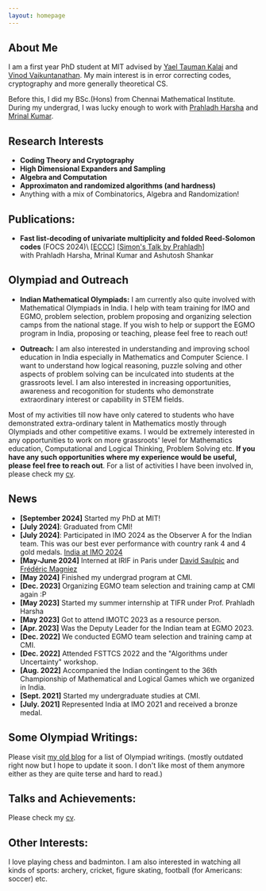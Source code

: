```yaml
---
layout: homepage
---
```


## About Me

I am a first year PhD student at MIT advised by [Yael Tauman Kalai](https://www.microsoft.com/en-us/research/people/yael/) and [Vinod Vaikuntanathan](https://people.csail.mit.edu/vinodv/). My main interest is in error correcting codes, cryptography and more generally theoretical CS.

Before this, I did my BSc.(Hons) from Chennai Mathematical Institute. During my undergrad, I was lucky enough to work with [Prahladh Harsha](https://www.tcs.tifr.res.in/~prahladh/) and [Mrinal Kumar](https://mrinalkr.bitbucket.io/).


## Research Interests

- **Coding Theory and Cryptography**
- **High Dimensional Expanders and Sampling**
- **Algebra and Computation**
- **Approximaton and randomized algorithms (and hardness)**
- Anything with a mix of Combinatorics, Algebra and Randomization!

## Publications:
- **Fast list-decoding of univariate multiplicity and folded Reed-Solomon codes** (FOCS 2024)\   [[ECCC](https://eccc.weizmann.ac.il/report/2023/185/)] [[Simon's Talk by Prahladh](https://www.youtube.com/live/t3AdyuYaPzI?si=Yalpe2fbju6czVSb)] \
  with Prahladh Harsha, Mrinal Kumar and Ashutosh Shankar 

## Olympiad and Outreach

- **Indian Mathematical Olympiads:**  I am currently also quite involved with Mathematical Olympiads in India. I help with team training for IMO and EGMO, problem selection, problem proposing and organizing selection camps from the national stage. If you wish to help or support the EGMO program in India, proposing or teaching, please feel free to reach out!
  
- **Outreach:**  I am also interested in understanding and improving school education in India especially in Mathematics and Computer Science. I want to understand how logical reasoning, puzzle solving and other aspects of problem solving can be inculcated into students at the grassroots level. I am also interested in increasing opportunities, awareness and recogonition for students who demonstrate extraordinary interest or capability in STEM fields.
  
Most of my activities till now have only catered to students who have demonstrated extra-ordinary talent in Mathematics mostly through Olympiads and other competitive exams. I would be extremely interested in any opportunities to work on more grassroots' level for Mathematics education, Computational and Logical Thinking, Problem Solving etc. **If you have any such opportunities where my experience would be useful, please feel free to reach out**. For a list of activities I have been involved in, please check my [cv](assets/files/rohan-cv.pdf).

## News
 
- **[September 2024]** Started my PhD at MIT! 
- **[July 2024]**: Graduated from CMI!
- **[July 2024]**: Participated in IMO 2024 as the Observer A for the Indian team. This was our best ever performance with country rank 4 and 4 gold medals. [India at IMO 2024](https://www.imo-official.org/team_r.aspx?code=IND&year=2024) 
- **[May-June 2024]** Interned at IRIF in Paris under [David Saulpic](https://www.normalesup.org/~saulpic/) and [Frédéric Magniez](https://irif.fr/~magniez/) 
- **[May 2024]** Finished my undergrad program at CMI.
- **[Dec. 2023]** Organizing EGMO team selection and training camp at CMI again :P
- **[May 2023]** Started my summer internship at TIFR under Prof. Prahladh Harsha
- **[May 2023]** Got to attend IMOTC 2023 as a resource person.
- **[Apr. 2023]** Was the Deputy Leader for the Indian team at EGMO 2023.
- **[Dec. 2022]** We conducted EGMO team selection and training camp at CMI.
- **[Dec. 2022]** Attended FSTTCS 2022 and the "Algorithms under Uncertainty" workshop. 
- **[Aug. 2022]** Accompanied the Indian contingent to the 36th Championship of Mathematical and Logical Games which we organized in India.
- **[Sept. 2021]** Started my undergraduate studies at CMI.
- **[July. 2021]** Represented India at IMO 2021 and received a bronze medal.


## Some Olympiad Writings:

Please visit [my old blog](https://rgtdfg.blogspot.com/p/handouts.html) for a list of Olympiad writings. (mostly outdated right now but I hope to update it soon. I don't like most of them anymore either as they are quite terse and hard to read.)

## Talks and Achievements:
Please check my [cv](assets/files/rohan-cv.pdf).

## Other Interests:
I love playing chess and badminton. I am also interested in watching all kinds of sports: archery, cricket, figure skating, football (for Americans: soccer) etc.